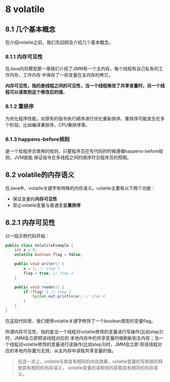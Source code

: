 # 8 volatile

## 8.1 几个基本概念

在介绍volatile之前，我们先回顾及介绍几个基本概念。

### 8.1.1 内存可见性

在Java内存模型那一章我们介绍了JMM有一个主内存，每个线程有自己私有的工作内存，工作内存
中保存了一些变量在主内存的拷贝。<br>

**内存可见性，指的是线程之间的可见性，当一个线程修改了共享变量时，另一个线程可以读取到这个修改后的值**。<br>

### 8.1.2 重排序

为优化程序性能，对原有的指令执行顺序进行优化重新排序。重排序可能发生在多个阶段，比如编译重排序，CPU重排序等。

### 8.1.3 happens-before规则

是一个给程序员使用的规则，只要程序员在写代码的时候遵循happens-before规则，JVM就能
保证指令在多线程之间的顺序符合程序员的预期。

## 8.2 volatile的内存语义

在Java中，volatile关键字有特殊的内存语义。volatile主要有以下两个功能：

- 保证变量的**内存可见性**
- 禁止volatile变量与普通变量**重排序**

## 8.2.1 内存可见性

以一段示例代码开始：

```java
public class VolatileExample {
    int a = 0;
    volatile boolean flag = false;

    public void writer() {
        a = 1; // step 1
        flag = true; // step 2
    }

    public void reader() {
        if (flag) { // step 3
            System.out.println(a); // step 4
        }
    }
}
```

在这段代码里，我们使用volatile关键字修饰了一个boolean类型的变量flag。<br>

所谓内存可见性，指的是当一个线程对volatile修饰的变量进行写操作(比如step2)时，JMM会立即把该线程对应的
本地内存中的共享变量的值刷新到主内存；当一个线程对volatile修饰的变量进行读操作(比如step3)时，JMM会立即
把该线程对应的本地内存置为无效，从主内存中读取共享变量的值。<br>

> 在这一点上，volatile与锁具有相同的内存效果，volatile变量的写和锁的释放具有相同的内存语义，
>volatile变量的读和锁的获取具有相同的内存语义。

<br>
